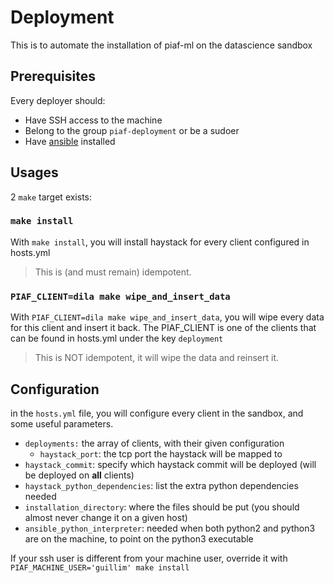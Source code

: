 # Deployment

This is to automate the installation of piaf-ml on the datascience sandbox

## Prerequisites

Every deployer should:
* Have SSH access to the machine
* Belong to the group `piaf-deployment` or be a sudoer
* Have [ansible](https://docs.ansible.com/ansible/latest/installation_guide/intro_installation.html) installed

## Usages

2 `make` target exists:

### `make install`

With `make install`, you will install haystack for every client configured in hosts.yml 
> This is (and must remain) idempotent.


### `PIAF_CLIENT=dila make wipe_and_insert_data`

With `PIAF_CLIENT=dila make wipe_and_insert_data`, you will wipe every data for this client and insert it back.
The PIAF_CLIENT is one of the clients that can be found in hosts.yml under the key `deployment`  
> This is NOT idempotent, it will wipe the data and reinsert it.


## Configuration

in the `hosts.yml` file, you will configure every client in the sandbox, and some useful parameters.

* `deployments:` the array of clients, with their given configuration
  * `haystack_port`: the tcp port the haystack will be mapped to
* `haystack_commit`: specify which haystack commit will be deployed (will be deployed on **all** clients)
* `haystack_python_dependencies`: list the extra python dependencies needed
* `installation_directory`: where the files should be put (you should almost never change it on a given host)
* `ansible_python_interpreter`: needed when both python2 and python3 are on the machine, to point on the python3 executable

If your ssh user is different from your machine user, override it with `PIAF_MACHINE_USER='guillim' make install`